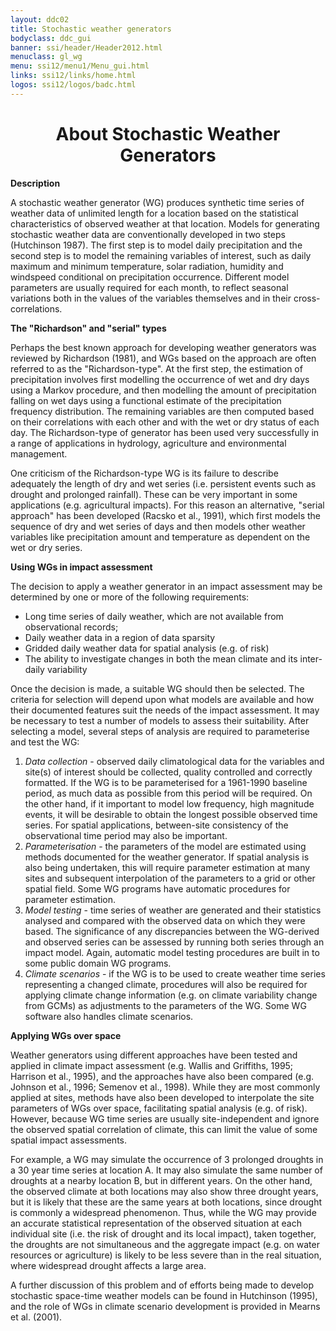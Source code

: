 ```yaml
---
layout: ddc02
title: Stochastic weather generators
bodyclass: ddc_gui
banner: ssi/header/Header2012.html
menuclass: gl_wg
menu: ssi12/menu1/Menu_gui.html
links: ssi12/links/home.html
logos: ssi12/logos/badc.html
---
```

 <div id="pagetitle">
 <h1 align="center">About Stochastic Weather Generators</h1>
 </div>
 <!-- End of Page Title Block -->
 
 
 <p><b>Description</b></p>
 <p>A stochastic weather generator (WG) produces synthetic time series of weather data of unlimited
 length for a location based on the statistical characteristics of observed weather at that
 location. Models for generating stochastic weather data are conventionally developed in two
 steps (Hutchinson 1987). The first step is to model daily precipitation and the second step is
 to model the remaining variables of interest, such as daily maximum and minimum temperature,
 solar radiation, humidity and windspeed conditional on precipitation occurrence. Different model
 parameters are usually required for each month, to reflect seasonal variations both in the values
 of the variables themselves and in their cross-correlations.</p>
 
 <p><b>The "Richardson" and "serial" types</b></p>
 <p>Perhaps the best known approach for developing weather generators was reviewed by Richardson
 (1981), and WGs based on the approach are often referred to as the "Richardson-type". At the
 first step, the estimation of precipitation involves first modelling the occurrence of wet
 and dry days using a Markov procedure, and then modelling the amount of precipitation falling
 on wet days using a functional estimate of the precipitation frequency distribution.
 The remaining variables are then computed based on their correlations with each other and with
 the wet or dry status of each day. The Richardson-type of generator has been used very
 successfully in a range of applications in hydrology, agriculture and environmental management.</p>
 
 <p>One criticism of the Richardson-type WG is its failure to describe adequately the length of dry
 and wet series (i.e. persistent events such as drought and prolonged rainfall). These can be very
 important in some applications (e.g. agricultural impacts). For this reason an alternative,
 "serial approach" has been developed (Racsko et al., 1991), which first models the
 sequence of dry and wet series of days and then models other weather variables like precipitation
 amount and temperature as dependent on the wet or dry series.</p>
 
 <p><b>Using WGs in impact assessment</b></p>
 <p>The decision to apply a weather generator in an impact assessment may be determined by one or
 more of the following requirements:</p>
 <ul>
 <li>Long time series of daily weather, which are not available from observational records;</li>
 <li>Daily weather data in a region of data sparsity</li>
 <li>Gridded daily weather data for spatial analysis (e.g. of risk)</li>
 <li>The ability to investigate changes in both the mean climate and its inter-daily variability</li>
 </ul>
 
 <p>Once the decision is made, a suitable WG should then be selected. The criteria for selection
 will depend upon what models are available and how their documented features suit the needs
 of the impact assessment. It may be necessary to test a number of models to assess their
 suitability. After selecting a model, several steps of analysis are required to parameterise
 and test the WG:</p>
 
 <ol start="1">
 <li><em>Data collection</em> - observed daily climatological data for the variables and site(s)
 of interest should be collected, quality controlled and correctly formatted. If the WG is to
 be parameterised for a 1961-1990 baseline period, as much data as possible from this period
 will be required. On the other hand, if it important to model low frequency, high magnitude
 events, it will be desirable to obtain the longest possible observed time series. For spatial
 applications, between-site consistency of the observational time period may also be important.</li>
 <li><em>Parameterisation</em> - the parameters of the model are estimated using methods documented
 for the weather generator. If spatial analysis is also being undertaken, this will require
 parameter estimation at many sites and subsequent interpolation of the parameters to a grid
 or other spatial field. Some WG programs have automatic procedures for parameter estimation.</li>
 <li><em>Model testing</em> - time series of weather are generated and their statistics analysed
 and compared with the observed data on which they were based. The significance of any
 discrepancies between the WG-derived and observed series can be assessed by running both series
 through an impact model. Again, automatic model testing procedures are built in to some public
 domain WG programs.</li>
 <li><em>Climate scenarios</em> - if the WG is to be used to create weather time series representing
 a changed climate, procedures will also be required for applying climate change information
 (e.g. on climate variability change from GCMs) as adjustments to the parameters of the WG.
 Some WG software also handles climate scenarios.</li>
 </ol>
 
 <p><b>Applying WGs over space</b></p>
 <p>Weather generators using different approaches have been tested and applied in climate impact
 assessment (e.g. Wallis and Griffiths, 1995; Harrison et al., 1995), and the approaches have
 also been compared (e.g. Johnson et al., 1996; Semenov et al., 1998). While they are most
 commonly applied at sites, methods have also been developed to interpolate the site parameters
 of WGs over space, facilitating spatial analysis (e.g. of risk). However, because WG time series
 are usually site-independent and ignore the observed spatial correlation of climate, this can
 limit the value of some spatial impact assessments.</p>
 
 <p>For example, a WG may simulate the occurrence of 3 prolonged droughts in a 30 year time series
 at location A. It may also simulate the same number of droughts at a nearby location B, but
 in different years. On the other hand, the observed climate at both locations may also show
 three drought years, but it is likely that these are the same years at both locations, since
 drought is commonly a widespread phenomenon. Thus, while the WG may provide an accurate
 statistical representation of the observed situation at each individual site (i.e. the risk
 of drought and its local impact), taken together, the droughts are not simultaneous and the
 aggregate impact (e.g. on water resources or agriculture) is likely to be less severe than in
 the real situation, where widespread drought affects a large area.</p>
 
 <p>A further discussion of this problem and of efforts being made to develop stochastic space-time
 weather models can be found in Hutchinson (1995), and the role of WGs in climate scenario
 development is provided in Mearns et al. (2001).</p>
 
 <p>&nbsp;</p>
 
 
 
 <p></p>
 
 <!-- end of center column -->
